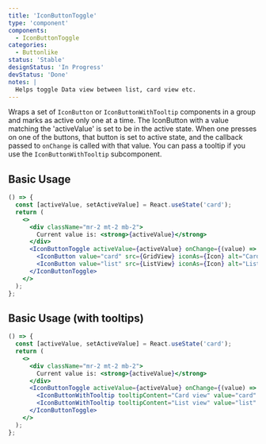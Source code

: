 ```yaml
---
title: 'IconButtonToggle'
type: 'component'
components:
  - IconButtonToggle
categories:
  - Buttonlike
status: 'Stable'
designStatus: 'In Progress'
devStatus: 'Done'
notes: |
  Helps toggle Data view between list, card view etc.
---
```


Wraps a set of `IconButton` or `IconButtonWithTooltip` components in a group and marks as active only one at a time.
The IconButton with a value matching the 'activeValue' is set to be in the active state.
When one presses on one of the buttons, that button is set to active state, and the callback passed to `onChange` is called with that value.
You can pass a tooltip if you use the `IconButtonWithTooltip` subcomponent.

## Basic Usage

```jsx live
() => {
  const [activeValue, setActiveValue] = React.useState('card');
  return (
    <>
      <div className="mr-2 mt-2 mb-2">
        Current value is: <strong>{activeValue}</strong>
      </div>
      <IconButtonToggle activeValue={activeValue} onChange={(value) => setActiveValue(value)}>
        <IconButton value="card" src={GridView} iconAs={Icon} alt="Card" />
        <IconButton value="list" src={ListView} iconAs={Icon} alt="List" />
      </IconButtonToggle>
    </>
  );
};
```

## Basic Usage (with tooltips)

```jsx live
() => {
  const [activeValue, setActiveValue] = React.useState('card');
  return (
    <>
      <div className="mr-2 mt-2 mb-2">
        Current value is: <strong>{activeValue}</strong>
      </div>
      <IconButtonToggle activeValue={activeValue} onChange={(value) => setActiveValue(value)}>
        <IconButtonWithTooltip tooltipContent="Card view" value="card" src={GridView} iconAs={Icon} alt="Card" />
        <IconButtonWithTooltip tooltipContent="List view" value="list" src={ListView} iconAs={Icon} alt="List" />
      </IconButtonToggle>
    </>
  );
};
```
